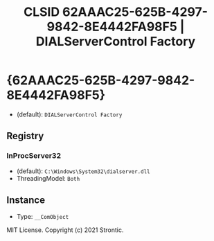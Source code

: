 ﻿---
title: "CLSID 62AAAC25-625B-4297-9842-8E4442FA98F5 | DIALServerControl Factory"
excerpt: What is COM-Object CLSID 62AAAC25-625B-4297-9842-8E4442FA98F5?
---

# {62AAAC25-625B-4297-9842-8E4442FA98F5}

* (default): `DIALServerControl Factory`

## Registry


### InProcServer32

* (default): `C:\Windows\System32\dialserver.dll`
* ThreadingModel: `Both`

## Instance

* Type: `__ComObject`

MIT License. Copyright (c) 2021 Strontic.


